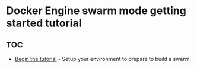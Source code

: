 <!--[metadata]>
+++
title = "Get started with swarm mode"
description = "Getting started tutorial for Docker swarm mode"
keywords = ["cluster, swarm, tutorial"]
advisory = "rc"
[menu.main]
identifier="swarm-tutorial"
parent="engine_swarm"
weight=10
+++
<![end-metadata]-->

#  Docker Engine swarm mode getting started tutorial

## TOC

-   [Begin the tutorial](index.md) - Setup your environment to prepare
    to build a swarm.
